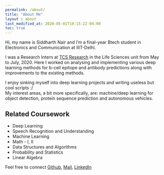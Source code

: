 ```yaml
---
permalink: /about/
title: "About Me"
layout : about
last_modified_at: 2020-05-01T10:15:22-04:00
toc: true
---
```


Hi, my name is Siddharth Nair and I’m a final-year Btech student in Electronics 
and Communication at IIIT-Delhi.

I was a Research Intern at [TCS Research](https://www.tcs.com/decoding-the-human-genome) in the 
Life Sciences unit from May to July, 2020. Here I worked on analysing and implementing 
various deep learning methods for b-cell epitope and antibody predictions along 
with improvements to the existing methods.

I enjoy sinking myself into deep learning projects and writing useless but cool scripts :/  
My interest areas, a bit more specifically, are: machine/deep learning for object 
detection, protein sequence prediction and autonomous vehicles.

## Related Coursework
* Deep Learning
* Speech Recognition and Understanding
* Machine Learning
* Math - I, II
* Data Structures and Algorithms
* Probability and Statistics
* Linear Algebra


Feel free to connect [Github](https://github.com/siddharth17196), [Mail](mailto:siddharth17196@iiitd.ac.in), 
[LinkedIn](https://www.linkedin.com/in/siddharthvinodnair/)


